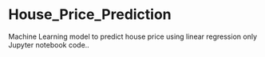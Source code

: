 # House_Price_Prediction
Machine Learning model to predict house price using linear regression only Jupyter notebook code..
